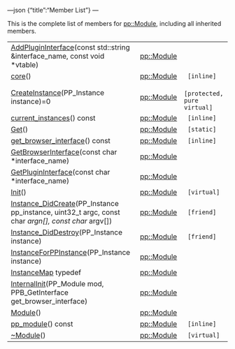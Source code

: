 —json {“title”:“Member List”} —

This is the complete list of members for <a href="/docs/native-client/pepper_beta/cpp/classpp_1_1_module/" class="el">pp::Module</a>, including all inherited members.

<table><tbody><tr class="odd"><td><a href="/docs/native-client/pepper_beta/cpp/classpp_1_1_module#aeddc6021140b4bdea3a83c36e7b8ec7e" class="el">AddPluginInterface</a>(const std::string &amp;interface_name, const void *vtable)</td><td><a href="/docs/native-client/pepper_beta/cpp/classpp_1_1_module/" class="el">pp::Module</a></td><td></td></tr><tr class="even"><td><a href="/docs/native-client/pepper_beta/cpp/classpp_1_1_module#afd1d02002faaa6a4531ad06ca0423c9f" class="el">core</a>()</td><td><a href="/docs/native-client/pepper_beta/cpp/classpp_1_1_module/" class="el">pp::Module</a></td><td><code> [inline]</code></td></tr><tr class="odd"><td><a href="/docs/native-client/pepper_beta/cpp/classpp_1_1_module#a648f236af50501bac40ce40296611825" class="el">CreateInstance</a>(PP_Instance instance)=0</td><td><a href="/docs/native-client/pepper_beta/cpp/classpp_1_1_module/" class="el">pp::Module</a></td><td><code> [protected, pure virtual]</code></td></tr><tr class="even"><td><a href="/docs/native-client/pepper_beta/cpp/classpp_1_1_module#a3b9ec2c079aa51ceeedfe98f4c9e1a98" class="el">current_instances</a>() const</td><td><a href="/docs/native-client/pepper_beta/cpp/classpp_1_1_module/" class="el">pp::Module</a></td><td><code> [inline]</code></td></tr><tr class="odd"><td><a href="/docs/native-client/pepper_beta/cpp/classpp_1_1_module#ac8cca5d744e812ec3221bc391086b026" class="el">Get</a>()</td><td><a href="/docs/native-client/pepper_beta/cpp/classpp_1_1_module/" class="el">pp::Module</a></td><td><code> [static]</code></td></tr><tr class="even"><td><a href="/docs/native-client/pepper_beta/cpp/classpp_1_1_module#a8955edbfec01524388338b440633850a" class="el">get_browser_interface</a>() const</td><td><a href="/docs/native-client/pepper_beta/cpp/classpp_1_1_module/" class="el">pp::Module</a></td><td><code> [inline]</code></td></tr><tr class="odd"><td><a href="/docs/native-client/pepper_beta/cpp/classpp_1_1_module#a2aece372fdef35ded56d69a4e881a376" class="el">GetBrowserInterface</a>(const char *interface_name)</td><td><a href="/docs/native-client/pepper_beta/cpp/classpp_1_1_module/" class="el">pp::Module</a></td><td></td></tr><tr class="even"><td><a href="/docs/native-client/pepper_beta/cpp/classpp_1_1_module#a8c8c946f741e140ff7dd21b36b1a42a5" class="el">GetPluginInterface</a>(const char *interface_name)</td><td><a href="/docs/native-client/pepper_beta/cpp/classpp_1_1_module/" class="el">pp::Module</a></td><td></td></tr><tr class="odd"><td><a href="/docs/native-client/pepper_beta/cpp/classpp_1_1_module#a873a824f0e462008d1167e34544ad360" class="el">Init</a>()</td><td><a href="/docs/native-client/pepper_beta/cpp/classpp_1_1_module/" class="el">pp::Module</a></td><td><code> [virtual]</code></td></tr><tr class="even"><td><a href="/docs/native-client/pepper_beta/cpp/classpp_1_1_module#ab0f2ba24fd03fa31fc2e47d4f8ceb158" class="el">Instance_DidCreate</a>(PP_Instance pp_instance, uint32_t argc, const char <em>argn[], const char</em> argv[])</td><td><a href="/docs/native-client/pepper_beta/cpp/classpp_1_1_module/" class="el">pp::Module</a></td><td><code> [friend]</code></td></tr><tr class="odd"><td><a href="/docs/native-client/pepper_beta/cpp/classpp_1_1_module#accf4ce5410f02db9c87dcca045043128" class="el">Instance_DidDestroy</a>(PP_Instance instance)</td><td><a href="/docs/native-client/pepper_beta/cpp/classpp_1_1_module/" class="el">pp::Module</a></td><td><code> [friend]</code></td></tr><tr class="even"><td><a href="/docs/native-client/pepper_beta/cpp/classpp_1_1_module#ab57a787b61cd72fdcea0d232ed88eaef" class="el">InstanceForPPInstance</a>(PP_Instance instance)</td><td><a href="/docs/native-client/pepper_beta/cpp/classpp_1_1_module/" class="el">pp::Module</a></td><td></td></tr><tr class="odd"><td><a href="/docs/native-client/pepper_beta/cpp/classpp_1_1_module#a47cd6188f0321e74b71126a5fd014b12" class="el">InstanceMap</a> typedef</td><td><a href="/docs/native-client/pepper_beta/cpp/classpp_1_1_module/" class="el">pp::Module</a></td><td></td></tr><tr class="even"><td><a href="/docs/native-client/pepper_beta/cpp/classpp_1_1_module#acd9a63a4b364c28abfeac39687f2fa1a" class="el">InternalInit</a>(PP_Module mod, PPB_GetInterface get_browser_interface)</td><td><a href="/docs/native-client/pepper_beta/cpp/classpp_1_1_module/" class="el">pp::Module</a></td><td></td></tr><tr class="odd"><td><a href="/docs/native-client/pepper_beta/cpp/classpp_1_1_module#a67b76ad37316a2e89ebd2902a6503686" class="el">Module</a>()</td><td><a href="/docs/native-client/pepper_beta/cpp/classpp_1_1_module/" class="el">pp::Module</a></td><td></td></tr><tr class="even"><td><a href="/docs/native-client/pepper_beta/cpp/classpp_1_1_module#a95bb3148c925f46938ee0f267b1c66e5" class="el">pp_module</a>() const</td><td><a href="/docs/native-client/pepper_beta/cpp/classpp_1_1_module/" class="el">pp::Module</a></td><td><code> [inline]</code></td></tr><tr class="odd"><td><a href="/docs/native-client/pepper_beta/cpp/classpp_1_1_module#ac3c912841726117a128d2e056f15210e" class="el">~Module</a>()</td><td><a href="/docs/native-client/pepper_beta/cpp/classpp_1_1_module/" class="el">pp::Module</a></td><td><code> [virtual]</code></td></tr></tbody></table>
